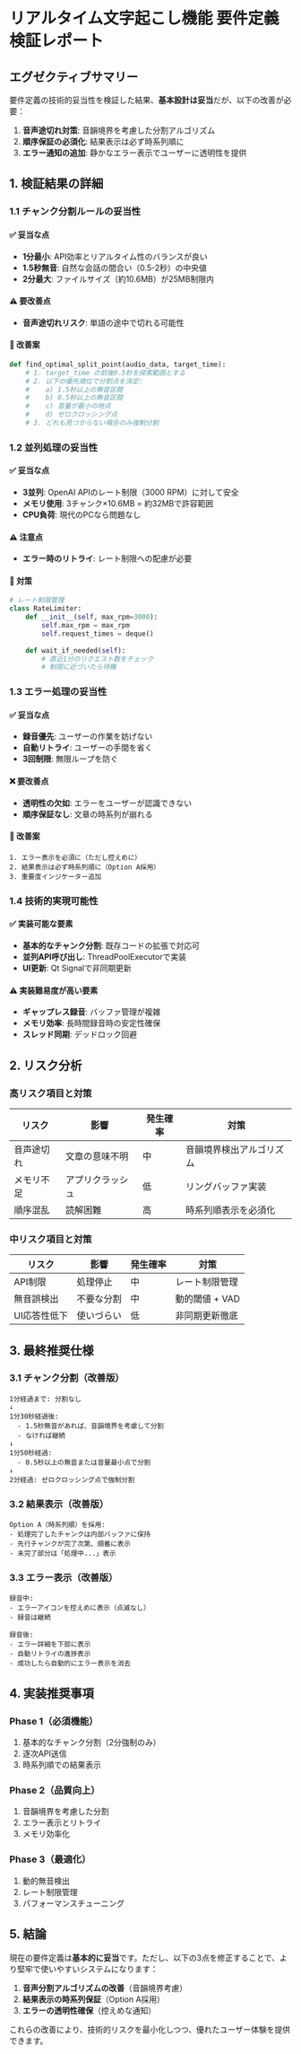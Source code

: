 # リアルタイム文字起こし機能 要件定義検証レポート

## エグゼクティブサマリー

要件定義の技術的妥当性を検証した結果、**基本設計は妥当**だが、以下の改善が必要：

1. **音声途切れ対策**: 音韻境界を考慮した分割アルゴリズム
2. **順序保証の必須化**: 結果表示は必ず時系列順に
3. **エラー通知の追加**: 静かなエラー表示でユーザーに透明性を提供

## 1. 検証結果の詳細

### 1.1 チャンク分割ルールの妥当性

#### ✅ 妥当な点
- **1分最小**: API効率とリアルタイム性のバランスが良い
- **1.5秒無音**: 自然な会話の間合い（0.5-2秒）の中央値
- **2分最大**: ファイルサイズ（約10.6MB）が25MB制限内

#### ⚠️ 要改善点
- **音声途切れリスク**: 単語の途中で切れる可能性

#### 🔧 改善案
```python
def find_optimal_split_point(audio_data, target_time):
    # 1. target_time の前後0.5秒を探索範囲とする
    # 2. 以下の優先順位で分割点を決定:
    #    a) 1.5秒以上の無音区間
    #    b) 0.5秒以上の無音区間
    #    c) 音量が最小の地点
    #    d) ゼロクロッシング点
    # 3. どれも見つからない場合のみ強制分割
```

### 1.2 並列処理の妥当性

#### ✅ 妥当な点
- **3並列**: OpenAI APIのレート制限（3000 RPM）に対して安全
- **メモリ使用**: 3チャンク×10.6MB = 約32MBで許容範囲
- **CPU負荷**: 現代のPCなら問題なし

#### ⚠️ 注意点
- **エラー時のリトライ**: レート制限への配慮が必要

#### 🔧 対策
```python
# レート制限管理
class RateLimiter:
    def __init__(self, max_rpm=3000):
        self.max_rpm = max_rpm
        self.request_times = deque()
    
    def wait_if_needed(self):
        # 直近1分のリクエスト数をチェック
        # 制限に近づいたら待機
```

### 1.3 エラー処理の妥当性

#### ✅ 妥当な点
- **録音優先**: ユーザーの作業を妨げない
- **自動リトライ**: ユーザーの手間を省く
- **3回制限**: 無限ループを防ぐ

#### ❌ 要改善点
- **透明性の欠如**: エラーをユーザーが認識できない
- **順序保証なし**: 文章の時系列が崩れる

#### 🔧 改善案
```
1. エラー表示を必須に（ただし控えめに）
2. 結果表示は必ず時系列順に（Option A採用）
3. 重要度インジケーター追加
```

### 1.4 技術的実現可能性

#### ✅ 実装可能な要素
- **基本的なチャンク分割**: 既存コードの拡張で対応可
- **並列API呼び出し**: ThreadPoolExecutorで実装
- **UI更新**: Qt Signalで非同期更新

#### ⚠️ 実装難易度が高い要素
- **ギャップレス録音**: バッファ管理が複雑
- **メモリ効率**: 長時間録音時の安定性確保
- **スレッド同期**: デッドロック回避

## 2. リスク分析

### 高リスク項目と対策

| リスク | 影響 | 発生確率 | 対策 |
|--------|------|----------|------|
| 音声途切れ | 文章の意味不明 | 中 | 音韻境界検出アルゴリズム |
| メモリ不足 | アプリクラッシュ | 低 | リングバッファ実装 |
| 順序混乱 | 読解困難 | 高 | 時系列順表示を必須化 |

### 中リスク項目と対策

| リスク | 影響 | 発生確率 | 対策 |
|--------|------|----------|------|
| API制限 | 処理停止 | 中 | レート制限管理 |
| 無音誤検出 | 不要な分割 | 中 | 動的閾値 + VAD |
| UI応答性低下 | 使いづらい | 低 | 非同期更新徹底 |

## 3. 最終推奨仕様

### 3.1 チャンク分割（改善版）
```
1分経過まで: 分割なし
↓
1分30秒経過後: 
  - 1.5秒無音があれば、音韻境界を考慮して分割
  - なければ継続
↓
1分50秒経過:
  - 0.5秒以上の無音または音量最小点で分割
↓
2分経過: ゼロクロッシング点で強制分割
```

### 3.2 結果表示（改善版）
```
Option A（時系列順）を採用:
- 処理完了したチャンクは内部バッファに保持
- 先行チャンクが完了次第、順番に表示
- 未完了部分は「処理中...」表示
```

### 3.3 エラー表示（改善版）
```
録音中:
- エラーアイコンを控えめに表示（点滅なし）
- 録音は継続

録音後:
- エラー詳細を下部に表示
- 自動リトライの進捗表示
- 成功したら自動的にエラー表示を消去
```

## 4. 実装推奨事項

### Phase 1（必須機能）
1. 基本的なチャンク分割（2分強制のみ）
2. 逐次API送信
3. 時系列順での結果表示

### Phase 2（品質向上）
1. 音韻境界を考慮した分割
2. エラー表示とリトライ
3. メモリ効率化

### Phase 3（最適化）
1. 動的無音検出
2. レート制限管理
3. パフォーマンスチューニング

## 5. 結論

現在の要件定義は**基本的に妥当**です。ただし、以下の3点を修正することで、より堅牢で使いやすいシステムになります：

1. **音声分割アルゴリズムの改善**（音韻境界考慮）
2. **結果表示の時系列保証**（Option A採用）
3. **エラーの透明性確保**（控えめな通知）

これらの改善により、技術的リスクを最小化しつつ、優れたユーザー体験を提供できます。